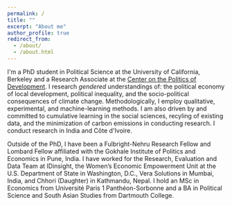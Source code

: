 ```yaml
---
permalink: /
title: ""
excerpt: "About me"
author_profile: true
redirect_from: 
  - /about/
  - /about.html
---
```


I'm a PhD student in Political Science at the University of California, Berkeley and a Research Associate at the [Center on the Politics of Development](https://cpd.berkeley.edu/). I research _gendered_ understandings of: the political economy of local development, political inequality, and the socio-political consequences of climate change. Methodologically, I employ qualitative, experimental, and machine-learning methods. I am also driven by and committed to cumulative learning in the social sciences, recyling of existing data, and the minimization of carbon emissions in conducting research. I conduct research in India and Côte d'Ivoire.

Outside of the PhD, I have been a Fulbright-Nehru Research Fellow and Lombard Fellow affiliated with the Gokhale Institute of Politics and Economics in Pune, India. I have worked for the Research, Evaluation and Data Team at IDinsight, the Women’s Economic Empowerment Unit at the U.S. Department of State in Washington, D.C., Vera Solutions in Mumbai, India, and Chhori (Daughter) in Kathmandu, Nepal. I hold an MSc in Economics from Université Paris 1 Panthéon-Sorbonne and a BA in Political Science and South Asian Studies from Dartmouth College.

